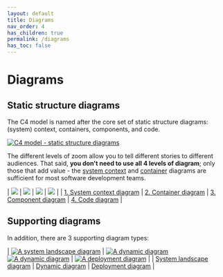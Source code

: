 ```yaml
---
layout: default
title: Diagrams
nav_order: 4
has_children: true
permalink: /diagrams
has_toc: false
---
```


# Diagrams

## Static structure diagrams

The C4 model is named after the core set of static structure diagrams:
(system) context, containers, components, and code.

[![C4 model - static structure diagrams](/images/c4-static.png)](/images/c4-static.png)

The different levels of zoom allow you to tell different stories to different audiences.
That said, __you don't need to use all 4 levels of diagram__; only those that add value -
the [system context](/diagrams/system-context) and [container](/diagrams/container) diagrams are sufficient for most software development teams.

| [![](/images/examples/SystemContext.png)](/diagrams/system-context) | [![](/images/examples/Containers.png)](/diagrams/container) | [![](/images/examples/Components.png)](/diagrams/component) | [![](/images/examples/Code.png)](/diagrams/code) |
| [1. System context diagram](/diagrams/system-context) | [2. Container diagram](/diagrams/container) | [3. Component diagram](/diagrams/component) | [4. Code diagram](/diagrams/code) |

## Supporting diagrams

In addition, there are 3 supporting diagram types:

| [![A system landscape diagram](/images/examples/SystemLandscape.png)](/diagrams/system-landscape) | [![A dynamic diagram](/images/examples/Dynamic-Collaboration.png)](/diagrams/dynamic) <br /> [![A dynamic diagram](/images/examples/Dynamic-Sequence.png)](/diagrams/dynamic) | [![A deployment diagram](/images/examples/Deployment-Development.png)](/diagrams/deployment) |
| [System landscape diagram](/diagrams/system-landscape) | [Dynamic diagram](/diagrams/dynamic) | [Deployment diagram](/diagrams/deployment) |